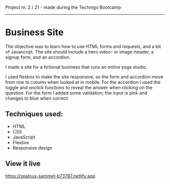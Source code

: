 Project nr. 2 / 21 - made during the Technigo Bootcamp
___

# Business Site
 The objective was to learn how to use HTML forms and requests, and a bit of Javascript. The site should include a hero video- or image-header, a signup form, and an accordion. 

I made a site for a fictional business that runs an online yoga studio. 

I used flexbox to make the site responsive, so the form and accordion move from row to column when looked at in mobile. For the accordion I used the toggle and onclick functions to reveal the answer when clicking on the question. For the form I added some validation; the input is pink and changes to blue when correct.

## Techniques used:
* HTML
* CSS
* JavaScript
* Flexbox
* Responsive design

## View it live
https://zealous-sammet-b73787.netlify.app
